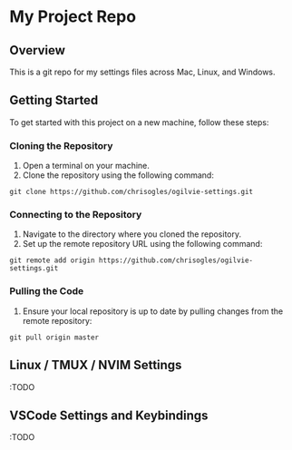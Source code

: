# My Project Repo

## Overview

This is a git repo for my settings files across Mac, Linux, and Windows.

## Getting Started

To get started with this project on a new machine, follow these steps:

### Cloning the Repository

1. Open a terminal on your machine.
2. Clone the repository using the following command:

```
git clone https://github.com/chrisogles/ogilvie-settings.git
```

### Connecting to the Repository

1. Navigate to the directory where you cloned the repository.
2. Set up the remote repository URL using the following command:

```
git remote add origin https://github.com/chrisogles/ogilvie-settings.git
```

### Pulling the Code

1. Ensure your local repository is up to date by pulling changes from the remote repository:

```
git pull origin master
```

## Linux / TMUX / NVIM Settings

:TODO

## VSCode Settings and Keybindings

:TODO
